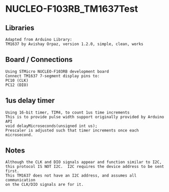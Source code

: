 # NUCLEO-F103RB_TM1637Test

## Libraries
    
    Adapted from Arduino Library:
    TM1637 by Avishay Orpaz, version 1.2.0, simple, clean, works
		
## Board / Connections
    
    Using STMicro NUCLEO-F103RB development board
    Connect TM1637 7-segment display pins to:
    PC10 (CLK)
    PC12 (DIO)
		
## 1us delay timer
    
    Using 16-bit timer, TIM4, to count 1us time increments
    This is to provide pulse width support originally provided by Arduino API
    void delayMicroseconds(unsigned int us);
    Prescaler is adjusted such that timer increments once each microsecond.
    
## Notes
    
    Although the CLK and DIO signals appear and function similar to I2C,
    this protocol IS NOT I2C.  I2C requires the device address to be sent first.
    This TM1637 does not have an I2C address, and assumes all communication
    on the CLK/DIO signals are for it.
